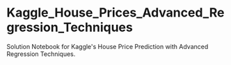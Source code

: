 # Kaggle_House_Prices_Advanced_Regression_Techniques
Solution Notebook for Kaggle's House Price Prediction with Advanced Regression Techniques.

